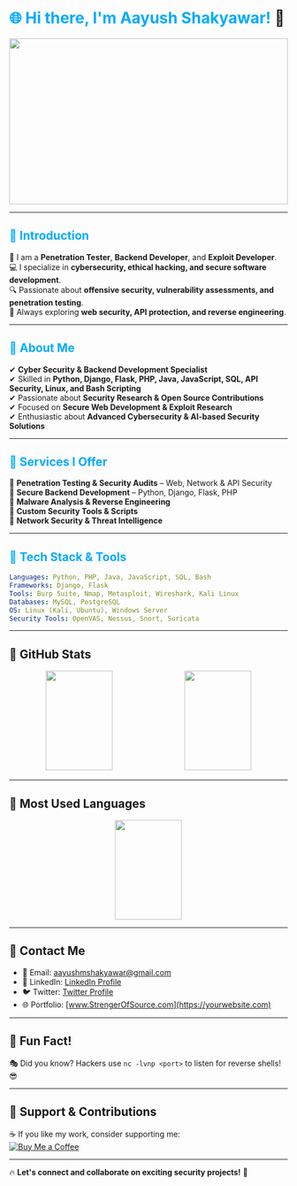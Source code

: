 # <span style="color:#00aaff;">🌐 Hi there, I'm Aayush Shakyawar!</span> 👋  

<p align="center">
  <img src="https://media.giphy.com/media/qgQUggAC3Pfv687qPC/giphy.gif" width="100%" height="300px">
</p>

---

## <span style="color:#00aaff;">🔹 Introduction</span>  
💙 I am a **Penetration Tester**, **Backend Developer**, and **Exploit Developer**.  
💻 I specialize in **cybersecurity, ethical hacking, and secure software development**.  
🔍 Passionate about **offensive security, vulnerability assessments, and penetration testing**.  
🚀 Always exploring **web security, API protection, and reverse engineering**.  

---

## <span style="color:#00aaff;">🔹 About Me</span>  
✔ **Cyber Security & Backend Development Specialist**  
✔ Skilled in **Python, Django, Flask, PHP, Java, JavaScript, SQL, API Security, Linux, and Bash Scripting**  
✔ Passionate about **Security Research & Open Source Contributions**  
✔ Focused on **Secure Web Development & Exploit Research**  
✔ Enthusiastic about **Advanced Cybersecurity & AI-based Security Solutions**  

---

## <span style="color:#00aaff;">🔹 Services I Offer</span>  
🔹 **Penetration Testing & Security Audits** – Web, Network & API Security  
🔹 **Secure Backend Development** – Python, Django, Flask, PHP  
🔹 **Malware Analysis & Reverse Engineering**  
🔹 **Custom Security Tools & Scripts**  
🔹 **Network Security & Threat Intelligence**  

---

## <span style="color:#00aaff;">🔹 Tech Stack & Tools</span>  
```yaml
Languages: Python, PHP, Java, JavaScript, SQL, Bash
Frameworks: Django, Flask
Tools: Burp Suite, Nmap, Metasploit, Wireshark, Kali Linux
Databases: MySQL, PostgreSQL
OS: Linux (Kali, Ubuntu), Windows Server
Security Tools: OpenVAS, Nessus, Snort, Suricata
```

---

## **🔹 GitHub Stats**
<p align="center">
  <img src="https://github-readme-stats.vercel.app/api?username=SourceOfStrengers&show_icons=true&theme=blue-green" width="49%" height="180px">
  <img src="https://github-readme-streak-stats.herokuapp.com/?user=SourceOfStrengers&theme=blue-green" width="49%" height="180px">
</p>

---

## **🔹 Most Used Languages**
<p align="center">
  <img src="https://github-readme-stats.vercel.app/api/top-langs/?username=SourceOfStrengers&layout=compact&theme=blue-green&langs_count=6" width="49%" height="180px">
</p>

---

## **🔹 Contact Me**
* 📧 Email: aayushmshakyawar@gmail.com
* 💼 LinkedIn: [LinkedIn Profile](https://www.linkedin.com/in/aayushshakyawar)  
* 🐦 Twitter: [Twitter Profile](https://twitter.com/AayushShakyawar)  
* 🌐 Portfolio: [www.StrengerOfSource.com](https://yourwebsite.com)  

---

## **🔹 Fun Fact!**
🎭 Did you know? Hackers use `nc -lvnp <port>` to listen for reverse shells! 😎

---

## **🔹 Support & Contributions**
☕ If you like my work, consider supporting me:  
[![Buy Me a Coffee](https://img.shields.io/badge/Buy%20Me%20a%20Coffee-Teal?style=for-the-badge&logo=buy-me-a-coffee)](https://www.buymeacoffee.com/yourprofile)

---

🔥 **Let's connect and collaborate on exciting security projects!** 🚀
```

